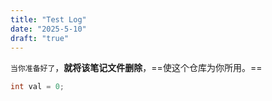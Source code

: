 ```yaml
---
title: "Test Log"
date: "2025-5-10"
draft: "true"
---
```



`当你准备好了`，**就将该笔记文件删除**，==使这个仓库为你所用。==

```Java
int val = 0;
```